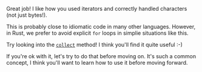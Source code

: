 Great job! I like how you used iterators and correctly handled characters (not just bytes!).

This is probably close to idiomatic code in many other languages. However, in Rust, we prefer to avoid explicit `for` loops in simplie situations like this.

Try looking into the [`collect`] method! I think you'll find it quite useful :-)

If you're ok with it, let's try to do that before moving on. It's such a common concept, I think you'll want to learn how to use it before moving forward.

[`collect`]: https://doc.rust-lang.org/std/iter/trait.Iterator.html#method.collect